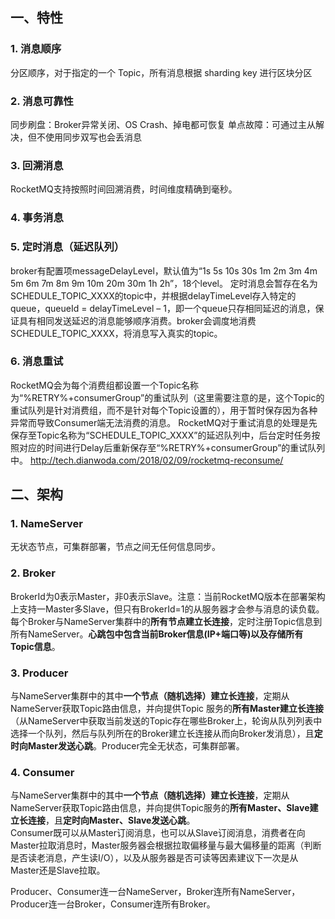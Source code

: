 ## 一、特性
### 1. 消息顺序
分区顺序，对于指定的一个 Topic，所有消息根据 sharding key 进行区块分区

### 2. 消息可靠性
同步刷盘：Broker异常关闭、OS Crash、掉电都可恢复
单点故障：可通过主从解决，但不使用同步双写也会丢消息

### 3. 回溯消息
RocketMQ支持按照时间回溯消费，时间维度精确到毫秒。

### 4. 事务消息

### 5. 定时消息（延迟队列）
broker有配置项messageDelayLevel，默认值为“1s 5s 10s 30s 1m 2m 3m 4m 5m 6m 7m 8m 9m 10m 20m 30m 1h 2h”，18个level。
定时消息会暂存在名为SCHEDULE_TOPIC_XXXX的topic中，并根据delayTimeLevel存入特定的queue，queueId = delayTimeLevel – 1，即一个queue只存相同延迟的消息，保证具有相同发送延迟的消息能够顺序消费。broker会调度地消费SCHEDULE_TOPIC_XXXX，将消息写入真实的topic。

### 6. 消息重试
RocketMQ会为每个消费组都设置一个Topic名称为“%RETRY%+consumerGroup”的重试队列（这里需要注意的是，这个Topic的重试队列是针对消费组，而不是针对每个Topic设置的），用于暂时保存因为各种异常而导致Consumer端无法消费的消息。
RocketMQ对于重试消息的处理是先保存至Topic名称为“SCHEDULE_TOPIC_XXXX”的延迟队列中，后台定时任务按照对应的时间进行Delay后重新保存至“%RETRY%+consumerGroup”的重试队列中。
http://tech.dianwoda.com/2018/02/09/rocketmq-reconsume/

## 二、架构
### 1. NameServer
无状态节点，可集群部署，节点之间无任何信息同步。
### 2. Broker
BrokerId为0表示Master，非0表示Slave。注意：当前RocketMQ版本在部署架构上支持一Master多Slave，但只有BrokerId=1的从服务器才会参与消息的读负载。  
每个Broker与NameServer集群中的**所有节点建立长连接**，定时注册Topic信息到所有NameServer。**心跳包中包含当前Broker信息(IP+端口等)以及存储所有Topic信息**。
### 3. Producer
与NameServer集群中的其中**一个节点（随机选择）建立长连接**，定期从NameServer获取Topic路由信息，并向提供Topic 服务的**所有Master建立长连接**（从NameServer中获取当前发送的Topic存在哪些Broker上，轮询从队列列表中选择一个队列，然后与队列所在的Broker建立长连接从而向Broker发消息），且**定时向Master发送心跳**。Producer完全无状态，可集群部署。
### 4. Consumer
与NameServer集群中的其中**一个节点（随机选择）建立长连接**，定期从NameServer获取Topic路由信息，并向提供Topic服务的**所有Master、Slave建立长连接**，且**定时向Master、Slave发送心跳**。  
Consumer既可以从Master订阅消息，也可以从Slave订阅消息，消费者在向Master拉取消息时，Master服务器会根据拉取偏移量与最大偏移量的距离（判断是否读老消息，产生读I/O），以及从服务器是否可读等因素建议下一次是从Master还是Slave拉取。

Producer、Consumer连一台NameServer，Broker连所有NameServer，Producer连一台Broker，Consumer连所有Broker。